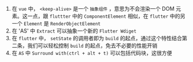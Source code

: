 1. 在 `vue` 中， `<keep-alive>` 是一个 `抽象组件` ，意思为不会渲染一个 DOM 元素。这一点，跟 `fluttter` 中的 `ComponentElement` 相似，在 `flutter` 中的另一个 `Element` 是 `RenderObjectElement`
2. 在 'AS' 中 `Extract` 可以抽象一个新的 `Flutter Wdiget`
3. 在 `flutter` 中， `setState` 的调用者即为 `build` 的起点，通过这个特性结合第二条，我们可以轻松控制 `build` 的起点，免去不必要的性能开销
4. 在 `AS` 中 `Surround with(ctrl + alt + t)` 可以包括代码块，这很方便
